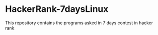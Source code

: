 # HackerRank-7daysLinux
This repository  contains the programs asked in 7 days contest in hacker rank

